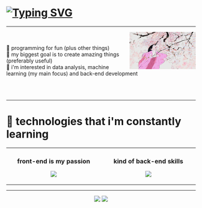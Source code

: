 #   [![Typing SVG](https://readme-typing-svg.herokuapp.com/?color=FFB6C1&size=35&center=true&vCenter=true&width=1000&lines=Hi,+Ana+Paula+Sousa+da+Silva+here+:%29)](https://git.io/typing-svg)
<hr>

<img align="right" width="35%" src="https://github.com/kittycatgirl/kittycatgirl/blob/main/tumblr_0c86dd88d8d9d4be0096aa8c4ce5dbf3_f8d57ca0_640.webp"/>
<div style="display: inline_block"><br><br>
🌸 programming for fun (plus other things)<br>
🌸 my biggest goal is to create amazing things (preferably useful)<br>
🌸 i'm interested in data analysis, machine learning (my main focus) and back-end development
</div>

<br><br>

<hr>

# 🌱 technologies that i'm constantly learning 


<table align="center"><tr><td valign="top" width="33%">

### <div align="center">front-end is my passion</div>

<p align="center">
<img src="https://skillicons.dev/icons?i=js,html,css,django&theme=light&perline=3" />
</p>

</td><td valign="top" width="33%">

### <div align="center"> kind of back-end skills </div>

<p align="center">
<img src="https://skillicons.dev/icons?i=python,java,postgres&theme=dark&perline=3" />
</p>
</td></tr></table>

<hr>

<p align="center">
<img height="180em" src="https://github-readme-stats.vercel.app/api?username=kittycatgirl&show_icons=true&theme=ambient_gradient&include_all_commits=true&count_private=true"/> <img height="180em" src="https://github-readme-stats.vercel.app/api/top-langs/?username=kittycatgirl&layout=compact&langs_count=7&theme=ambient_gradient"/>
</p>








